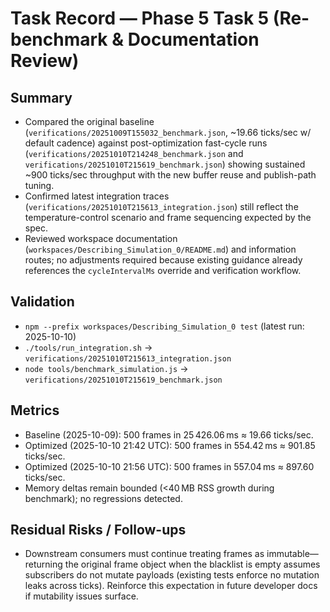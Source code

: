 # Task Record — Phase 5 Task 5 (Re-benchmark & Documentation Review)

## Summary
- Compared the original baseline (`verifications/20251009T155032_benchmark.json`, ~19.66 ticks/sec w/ default cadence) against post-optimization fast-cycle runs (`verifications/20251010T214248_benchmark.json` and `verifications/20251010T215619_benchmark.json`) showing sustained ~900 ticks/sec throughput with the new buffer reuse and publish-path tuning.
- Confirmed latest integration traces (`verifications/20251010T215613_integration.json`) still reflect the temperature-control scenario and frame sequencing expected by the spec.
- Reviewed workspace documentation (`workspaces/Describing_Simulation_0/README.md`) and information routes; no adjustments required because existing guidance already references the `cycleIntervalMs` override and verification workflow.

## Validation
- `npm --prefix workspaces/Describing_Simulation_0 test` (latest run: 2025-10-10)
- `./tools/run_integration.sh` → `verifications/20251010T215613_integration.json`
- `node tools/benchmark_simulation.js` → `verifications/20251010T215619_benchmark.json`

## Metrics
- Baseline (2025-10-09): 500 frames in 25 426.06 ms ≈ 19.66 ticks/sec.
- Optimized (2025-10-10 21:42 UTC): 500 frames in 554.42 ms ≈ 901.85 ticks/sec.
- Optimized (2025-10-10 21:56 UTC): 500 frames in 557.04 ms ≈ 897.60 ticks/sec.
- Memory deltas remain bounded (<40 MB RSS growth during benchmark); no regressions detected.

## Residual Risks / Follow-ups
- Downstream consumers must continue treating frames as immutable—returning the original frame object when the blacklist is empty assumes subscribers do not mutate payloads (existing tests enforce no mutation leaks across ticks). Reinforce this expectation in future developer docs if mutability issues surface.
